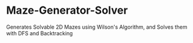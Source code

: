 # Maze-Generator-Solver
Generates Solvable 2D Mazes using Wilson's Algorithm, and Solves them with DFS and Backtracking
